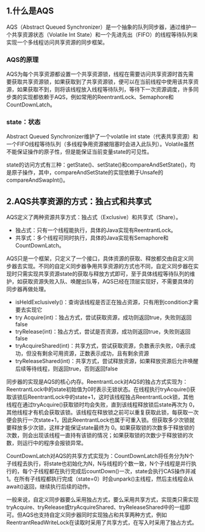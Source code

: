 ## 1.什么是AQS

AQS（Abstract Queued Synchronizer）是一个抽象的队列同步器，通过维护一个共享资源状态（Volatile Int State）和一个先进先出（FIFO）的线程等待队列来实现一个多线程访问共享资源的同步框架。

### AQS的原理

AQS为每个共享资源都设置一个共享资源锁，线程在需要访问共享资源时首先需要获取共享资源锁，如果获取到了共享资源锁，便可以在当前线程中使用该共享资源，如果获取不到，则将该线程放入线程等待队列，等待下一次资源调度，许多同步类的实现都依赖于AQS，例如常用的ReentrantLock、Semaphore和CountDownLatch。

### state：状态

Abstract Queued Synchronizer维护了一个volatile int state（代表共享资源）和一个FIFO线程等待队列（多线程争用资源被阻塞时会进入此队列）。Volatile虽然不能保证操作的原子性，但是能保证当前变量state的可见性。

state的访问方式有三种：getState()、setState()和compareAndSetState()，均是原子操作，其中，compareAndSetState的实现依赖于Unsafe的compareAndSwapInt()。

## 2.AQS共享资源的方式：独占式和共享式

AQS定义了两种资源共享方式：独占式（Exclusive）和共享式（Share）。

- 独占式：只有一个线程能执行，具体的Java实现有ReentrantLock。
- 共享式：多个线程可同时执行，具体的Java实现有Semaphore和CountDownLatch。

AQS只是一个框架，只定义了一个接口，具体资源的获取、释放都交由自定义同步器去实现。不同的自定义同步器争用共享资源的方式也不同，自定义同步器在实现时只需实现共享资源state的获取与释放方式即可，至于具体线程等待队列的维护，如获取资源失败入队、唤醒出队等，AQS已经在顶层实现好，不需要具体的同步器再做处理。

- isHeldExclusively()：查询该线程是否正在独占资源，只有用到condition才需要去实现它
- try Acquire(int)：独占方式，尝试获取资源，成功则返回true，失败则返回false
- tryRelease(int)：独占方式，尝试是否资源，成功则返回true，失败则返回false
- tryAcquireShared(int)：共享方式，尝试获取资源，负数表示失败，0表示成功，但没有剩余可用资源，正数表示成功，且有剩余资源
- tryReleaseShared(int)：共享方式，尝试释放资源，如果释放资源后允许唤醒后续等待线程，则返回true，否则返回false

同步器的实现是AQS的核心内存。ReentrantLock对AQS的独占方式实现为：ReentrantLock中的state初始值为0时表示无锁状态。在线程执行tryAcquire()获取该锁后ReentrantLock中的state+1，这时该线程独占ReentrantLock锁，其他线程在通过tryAcquire()获取锁时均会失败，直到该线程释放锁后state再次为 0，其他线程才有机会获取该锁。该线程在释放锁之前可以重复获取此锁，每获取一次便会执行一次state+1，因此ReentrantLock也属于可重入锁。但获取多少次锁就要释放多少次锁，这样才能保证state最终为 0。如果获取锁的次数多于释放锁的次数，则会出现该线程一直持有该锁的情况；如果获取锁的次数少于释放锁的次数，则运行中的程序会报锁异常。

CountDownLatch对AQS的共享方式实现为：CountDownLatch将任务分为N个子线程去执行，将state也初始化为N，N与线程的个数一致，N个子线程是并行执行的，每个子线程都在执行完成后countDown()一次，state会执行CAS操作并减1。在所有子线程都执行完成（state=0）时会unpark()主线程，然后主线程会从await()返回，继续执行后续的动作。

一般来说，自定义同步器要么采用独占方式，要么采用共享方式，实现类只需实现tryAcquire、tryRelease或tryAcquireShared、tryReleaseShared中的一组即可。但AQS也支持自定义同步器同时实现独占和共享两种方式，例如ReentrantReadWriteLock在读取时采用了共享方式，在写入时采用了独占方式。